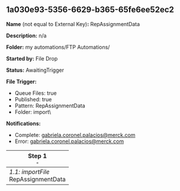 ## 1a030e93-5356-6629-b365-65fe6ee52ec2

**Name** (not equal to External Key)**:** RepAssignmentData

**Description:** n/a

**Folder:** my automations/FTP Automations/

**Started by:** File Drop

**Status:** AwaitingTrigger

**File Trigger:**

* Queue Files: true
* Published: true
* Pattern: RepAssignmentData
* Folder:  import\

**Notifications:**

* Complete: gabriela.coronel.palacios@merck.com
* Error: gabriela.coronel.palacios@merck.com

| Step 1<br>_<small>-</small>_ |
| --- |
| _1.1: importFile_<br>RepAssignmentData |

